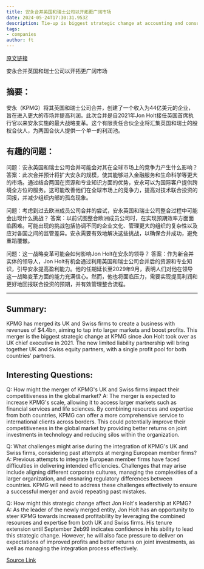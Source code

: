 ```yaml
---
title: 安永合并英国和瑞士公司以开拓更广阔市场
date: 2024-05-24T17:30:31.953Z
description: Tie-up is biggest strategic change at accounting and consulting group since Jon Holt took over as UK chief executive in 2021
tags: 
- companies
author: ft
---
```


[原文链接](https://ft.com/content/0790928f-4ed8-463c-8544-7388c924d226)

安永合并英国和瑞士公司以开拓更广阔市场

## 摘要：
安永（KPMG）将其英国和瑞士公司合并，创建了一个收入为44亿美元的企业，旨在进入更大的市场并提高利润。此次合并是自2021年Jon Holt接任英国首席执行官以来安永实施的最大战略变革。这个有限责任合伙企业将汇集英国和瑞士的股权合伙人，为两国合伙人提供一个单一的利润池。

## 有趣的问题：
问题：安永英国和瑞士公司合并可能会对其在全球市场上的竞争力产生什么影响？
答案：此次合并预计将扩大安永的规模，使其能够进入金融服务和生命科学等更大的市场。通过结合两国在资源和专业知识方面的优势，安永可以为国际客户提供跨境全方位的服务。这可能改善他们在全球市场上的竞争力，提高对技术联合投资的回报，并减少组织内部的孤岛现象。

问题：考虑到过去欧洲成员公司合并的尝试，安永英国和瑞士公司整合过程中可能会出现什么挑战？
答案：以前试图整合欧洲成员公司时，在实现预期效率方面面临困难。可能出现的挑战包括协调不同的企业文化、管理更大的组织的复杂性以及应对各国之间的监管差异。安永需要有效地解决这些挑战，以确保合并成功，避免重蹈覆辙。

问题：这一战略变革可能会如何影响Jon Holt在安永的领导？
答案：作为新合并实体的领导人，Jon Holt有机会通过利用英国和瑞士公司合并后的资源和专业知识，引导安永提高盈利能力。他的任期延长至2029年9月，表明人们对他在领导这一战略变革方面的能力充满信心。然而，他也将面临压力，需要实现提高利润和更好地回报联合投资的预期，并有效管理整合流程。

---

## Summary:
KPMG has merged its UK and Swiss firms to create a business with revenues of $4.4bn, aiming to tap into larger markets and boost profits. This merger is the biggest strategic change at KPMG since Jon Holt took over as UK chief executive in 2021. The new limited liability partnership will bring together UK and Swiss equity partners, with a single profit pool for both countries' partners.

## Interesting Questions:
Q: How might the merger of KPMG's UK and Swiss firms impact their competitiveness in the global market?
A: The merger is expected to increase KPMG's scale, allowing it to access larger markets such as financial services and life sciences. By combining resources and expertise from both countries, KPMG can offer a more comprehensive service to international clients across borders. This could potentially improve their competitiveness in the global market by providing better returns on joint investments in technology and reducing silos within the organization.

Q: What challenges might arise during the integration of KPMG's UK and Swiss firms, considering past attempts at merging European member firms?
A: Previous attempts to integrate European member firms have faced difficulties in delivering intended efficiencies. Challenges that may arise include aligning different corporate cultures, managing the complexities of a larger organization, and ensnaring regulatory differences between countries. KPMG will need to address these challenges effectively to ensure a successful merger and avoid repeating past mistakes.

Q: How might this strategic change affect Jon Holt's leadership at KPMG?
A: As the leader of the newly merged entity, Jon Holt has an opportunity to steer KPMG towards increased profitability by leveraging the combined resources and expertise from both UK and Swiss firms. His tenure extension until September 2eb99 indicates confidence in his ability to lead this strategic change. However, he will also face pressure to deliver on expectations of improved profits and better returns on joint investments, as well as managing the integration process effectively.

[Source Link](https://ft.com/content/0790928f-4ed8-463c-8544-7388c924d226)

